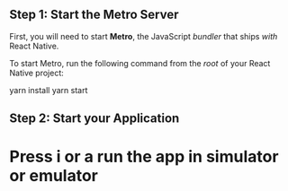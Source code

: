 
## Step 1: Start the Metro Server

First, you will need to start **Metro**, the JavaScript _bundler_ that ships _with_ React Native.

To start Metro, run the following command from the _root_ of your React Native project:

yarn install
yarn start



## Step 2: Start your Application

# Press i or a run the app in simulator or emulator 
